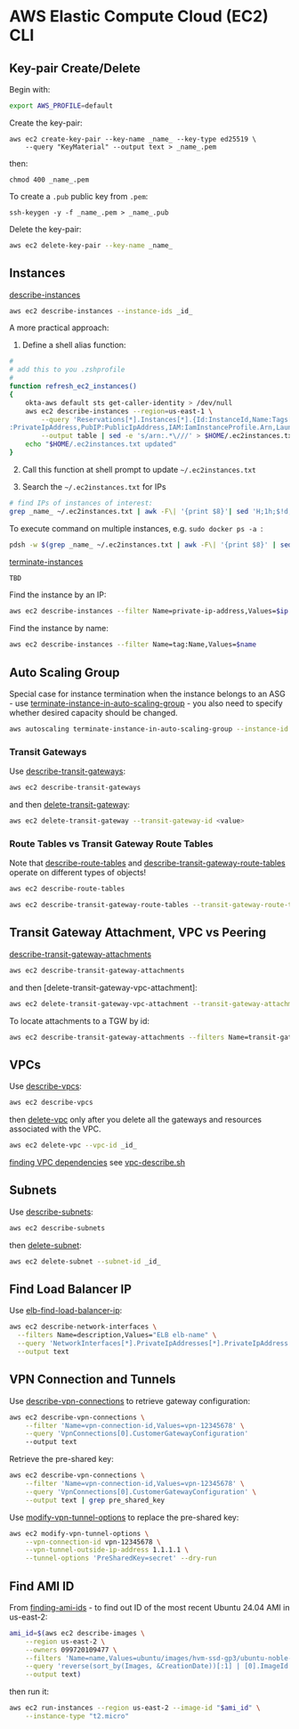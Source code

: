 # AWS Elastic Compute Cloud (EC2) CLI

## Key-pair Create/Delete

Begin with:

```sh
export AWS_PROFILE=default
```

Create the key-pair:
```
aws ec2 create-key-pair --key-name _name_ --key-type ed25519 \
    --query "KeyMaterial" --output text > _name_.pem
```

then:
```
chmod 400 _name_.pem
```

To create a `.pub` public key from `.pem`:
```
ssh-keygen -y -f _name_.pem > _name_.pub
```

Delete the key-pair:
```sh
aws ec2 delete-key-pair --key-name _name_
```

## Instances

[describe-instances](https://docs.aws.amazon.com/cli/latest/reference/ec2/describe-instances.html)

```sh
aws ec2 describe-instances --instance-ids _id_
```

A more practical approach:

1. Define a shell alias function:

```sh
#
# add this to you .zshprofile
#
function refresh_ec2_instances()
{
    okta-aws default sts get-caller-identity > /dev/null
    aws ec2 describe-instances --region=us-east-1 \
        --query 'Reservations[*].Instances[*].{Id:InstanceId,Name:Tags[?Key==`Name`]|[0].Value,Image:ImageId,Type:InstanceType,VPC:VpcId,AZ:Placement.AvailabilityZone,Subnet:SubnetId,PriIP\
:PrivateIpAddress,PubIP:PublicIpAddress,IAM:IamInstanceProfile.Arn,Launched:LaunchTime,State:State.Name}' \
        --output table | sed -e 's/arn:.*\///' > $HOME/.ec2instances.txt
    echo "$HOME/.ec2instances.txt updated"
}
```

2. Call this function at shell prompt to update `~/.ec2instances.txt`

3. Search the `~/.ec2instances.txt` for IPs

```sh
# find IPs of instances of interest:
grep _name_ ~/.ec2instances.txt | awk -F\| '{print $8}'| sed 'H;1h;$!d;x;y/\n/,/'| sed 's/ //g'
```

To execute command on multiple instances, e.g. `sudo docker ps -a `:

```sh
pdsh -w $(grep _name_ ~/.ec2instances.txt | awk -F\| '{print $8}' | sed 'H;1h;$!d;x;y/\n/,/' | sed -e 's/ //g') 'sudo docker ps -a '
```

[terminate-instances](https://docs.aws.amazon.com/cli/latest/reference/ec2/terminate-instances.html)

```sh
TBD
```

Find the instance by an IP:
```sh
aws ec2 describe-instances --filter Name=private-ip-address,Values=$ip
```

Find the instance by name:
```sh
aws ec2 describe-instances --filter Name=tag:Name,Values=$name
```

## Auto Scaling Group

Special case for instance termination when the instance belongs to an ASG - use
[terminate-instance-in-auto-scaling-group](https://docs.aws.amazon.com/cli/latest/reference/autoscaling/terminate-instance-in-auto-scaling-group.html) -
you also need to specify whether desired capacity should be changed.

```sh
aws autoscaling terminate-instance-in-auto-scaling-group --instance-id  _id_ --should-decrement-desired-capacity
```

### Transit Gateways

Use [describe-transit-gateways](https://docs.aws.amazon.com/cli/latest/reference/ec2/describe-transit-gateways.html):
```sh
aws ec2 describe-transit-gateways
```

and then [delete-transit-gateway](https://docs.aws.amazon.com/cli/latest/reference/ec2/delete-transit-gateway.html):
```sh
aws ec2 delete-transit-gateway --transit-gateway-id <value>
```

### Route Tables vs Transit Gateway Route Tables

Note that [describe-route-tables](https://docs.aws.amazon.com/cli/latest/reference/ec2/describe-route-tables.html) and [describe-transit-gateway-route-tables](https://docs.aws.amazon.com/cli/latest/reference/ec2/describe-transit-gateway-route-tables.html) operate on different types of objects!
```sh
aws ec2 describe-route-tables
```

```sh
aws ec2 describe-transit-gateway-route-tables --transit-gateway-route-table-ids _id_
```

## Transit Gateway Attachment, VPC vs Peering

[describe-transit-gateway-attachments](https://docs.aws.amazon.com/cli/latest/reference/ec2/describe-transit-gateway-attachments.html)

```sh
aws ec2 describe-transit-gateway-attachments
```

and then [delete-transit-gateway-vpc-attachment]:
```sh
aws ec2 delete-transit-gateway-vpc-attachment --transit-gateway-attachment-id _id_
```

To locate attachments to a TGW by id:
```sh
aws ec2 describe-transit-gateway-attachments --filters Name=transit-gateway-id,Values=_id_
```

## VPCs

Use [describe-vpcs](https://docs.aws.amazon.com/cli/latest/reference/ec2/describe-vpcs.html):
```sh
aws ec2 describe-vpcs
```

then [delete-vpc](https://docs.aws.amazon.com/cli/latest/reference/ec2/delete-vpc.html) only after you delete all the gateways and resources associated with the VPC.
```sh
aws ec2 delete-vpc --vpc-id _id_
```

[finding VPC dependencies](https://aws.amazon.com/premiumsupport/knowledge-center/troubleshoot-dependency-error-delete-vpc/) see [vpc-describe.sh](vpc-describe.sh)

## Subnets

Use [describe-subnets](https://docs.aws.amazon.com/cli/latest/reference/ec2/describe-subnets.html):
```sh
aws ec2 describe-subnets
```

then [delete-subnet](https://docs.aws.amazon.com/cli/latest/reference/ec2/delete-subnet.html):
```sh
aws ec2 delete-subnet --subnet-id _id_
```

## Find Load Balancer IP

Use [elb-find-load-balancer-ip](https://repost.aws/knowledge-center/elb-find-load-balancer-ip):

```sh
aws ec2 describe-network-interfaces \
  --filters Name=description,Values="ELB elb-name" \
  --query 'NetworkInterfaces[*].PrivateIpAddresses[*].PrivateIpAddress' \
  --output text
```

## VPN Connection and Tunnels

Use [describe-vpn-connections](https://docs.aws.amazon.com/cli/latest/reference/ec2/describe-vpn-connections.html) to retrieve gateway configuration:
```sh
aws ec2 describe-vpn-connections \
    --filter 'Name=vpn-connection-id,Values=vpn-12345678' \
    --query 'VpnConnections[0].CustomerGatewayConfiguration'
    --output text
```

Retrieve the pre-shared key:
```sh
aws ec2 describe-vpn-connections \
    --filter 'Name=vpn-connection-id,Values=vpn-12345678' \
    --query 'VpnConnections[0].CustomerGatewayConfiguration' \
    --output text | grep pre_shared_key
```

Use [modify-vpn-tunnel-options](https://docs.aws.amazon.com/cli/latest/reference/ec2/modify-vpn-tunnel-options.html) to replace the pre-shared key:
```sh
aws ec2 modify-vpn-tunnel-options \
    --vpn-connection-id vpn-12345678 \
    --vpn-tunnel-outside-ip-address 1.1.1.1 \
    --tunnel-options 'PreSharedKey=secret' --dry-run
```

## Find AMI ID

From [finding-ami-ids](https://www.fundamentals-of-devops.com/resources/2025/02/24/finding-ami-ids/#aws-cli) - to find out ID of the most recent Ubuntu 24.04 AMI in us-east-2:
```sh
ami_id=$(aws ec2 describe-images \
    --region us-east-2 \
    --owners 099720109477 \
    --filters 'Name=name,Values=ubuntu/images/hvm-ssd-gp3/ubuntu-noble-24.04-amd64-server-*' \
    --query 'reverse(sort_by(Images, &CreationDate))[:1] | [0].ImageId' \
    --output text)
```

then run it:
```sh
aws ec2 run-instances --region us-east-2 --image-id "$ami_id" \
    --instance-type "t2.micro"
```
